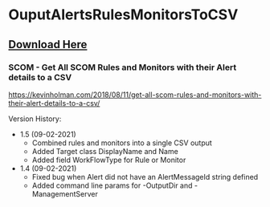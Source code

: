 # OuputAlertsRulesMonitorsToCSV

## [Download Here][Download]

[Download]: https://github.com/thekevinholman/OuputAlertsRulesMonitorsToCSV/archive/master.zip

### SCOM - Get All SCOM Rules and Monitors with their Alert details to a CSV

https://kevinholman.com/2018/08/11/get-all-scom-rules-and-monitors-with-their-alert-details-to-a-csv/

Version History:
* 1.5  (09-02-2021)
	* Combined rules and monitors into a single CSV output
	* Added Target class DisplayName and Name
	* Added field WorkFlowType for Rule or Monitor 	
* 1.4  (09-02-2021)
	* Fixed bug when Alert did not have an AlertMessageId string defined
	* Added command line params for -OutputDir and -ManagementServer
